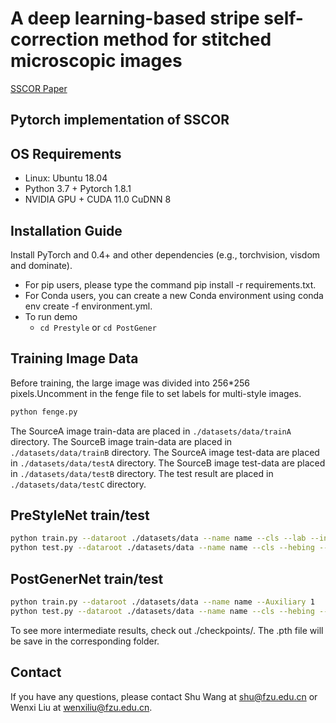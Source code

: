 
# A deep learning-based stripe self-correction method for stitched microscopic images

[SSCOR Paper](https://www.biorxiv.org/content/10.1101/2023.01.11.523393v1)

## Pytorch implementation of SSCOR

## OS Requirements
- Linux: Ubuntu 18.04
- Python 3.7 + Pytorch 1.8.1
- NVIDIA GPU + CUDA 11.0 CuDNN 8

## Installation Guide
Install PyTorch and 0.4+ and other dependencies (e.g., torchvision, visdom and dominate).
- For pip users, please type the command pip install -r requirements.txt.
- For Conda users, you can create a new Conda environment using conda env create -f environment.yml.
- To run demo
  - `cd Prestyle` or `cd PostGener`

## Training Image Data
Before training, the large image was divided into 256*256 pixels.Uncomment in the fenge file to set labels for multi-style images.
```bash
python fenge.py
```
The SourceA image train-data are placed in `./datasets/data/trainA` directory.
The SourceB image train-data are placed in `./datasets/data/trainB` directory.
The SourceA image test-data are placed in `./datasets/data/testA` directory.
The SourceB image test-data are placed in `./datasets/data/testB` directory.
The test result are placed in `./datasets/data/testC` directory.

## PreStyleNet train/test
```bash
python train.py --dataroot ./datasets/data --name name --cls --lab --input_nc 4 --output_nc 4
python test.py --dataroot ./datasets/data --name name --cls --hebing --chutu ./datasets/data/testC --input_nc 4 --output_nc 4 --lab --shuchu 'fake_B'
```

## PostGenerNet train/test
```bash
python train.py --dataroot ./datasets/data --name name --Auxiliary 1
python test.py --dataroot ./datasets/data --name name --cls --hebing --chutu ./datasets/data/testC --shuchu 'fake_B'
```
To see more intermediate results, check out ./checkpoints/. The .pth file will be save in the corresponding folder.

## Contact
If you have any questions, please contact Shu Wang at [shu@fzu.edu.cn](shu@fzu.edu.cn) or Wenxi Liu at [wenxiliu@fzu.edu.cn](wenxiliu@fzu.edu.cn).
